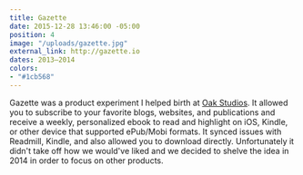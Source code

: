 ```yaml
---
title: Gazette
date: 2015-12-28 13:46:00 -05:00
position: 4
image: "/uploads/gazette.jpg"
external_link: http://gazette.io
dates: 2013–2014
colors:
- "#1cb568"
---
```


Gazette was a product experiment I helped birth at [Oak Studios](http://oak.is). It allowed you to subscribe to your favorite blogs, websites, and publications and receive a weekly, personalized ebook to read and highlight on iOS, Kindle, or other device that supported ePub/Mobi formats. It synced issues with Readmill, Kindle, and also allowed you to download directly. Unfortunately it didn't take off how we would've liked and we decided to shelve the idea in 2014 in order to focus on other products.